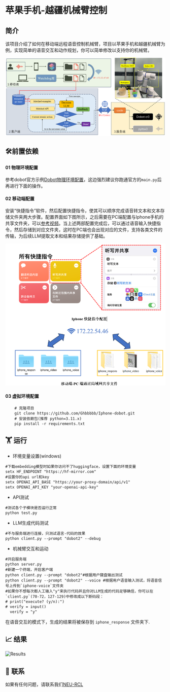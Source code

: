 # 苹果手机-越疆机械臂控制
## 简介
该项目介绍了如何在移动端远程语音控制机械臂，项目以苹果手机和越疆机械臂为例，实现简单的语音交互和动作规划，你可以简单修改以支持你的机械臂。

![移动端-客户端-真实机械臂控制](https://github.com/Ghbbbbb/Iphone-dobot/blob/main/assets/framework.png)


## 🛠前置依赖
#### 01 物理环境配置
参考dobot官方示例[Dobot物理环境配置](https://github.com/Dobot-Arm/TCP-IP-Python-V3/tree/main)，这边强烈建议你跑通官方的`main.py`后再进行下面的操作。

#### 02 移动端配置
安装“快捷指令”软件，然后配置快捷指令，使其可以顺序完成语音转文本和文本存储文件夹两大步骤。配置界面如下图所示，之后需要在PC端配置与Iphone手机的共享文件夹，可以[参考视频](https://www.bilibili.com/video/BV1zk4y167Wi/)。当上述两部配置完成后，可以通过语音输入快捷指令，然后存储到对应文件夹，这时在PC端也会出现对应的文件，支持各类文件的传输，为后续LLM提取文本和结果存储提供了基础。

![移动端配置](https://github.com/Ghbbbbb/Iphone-dobot/blob/main/assets/set.png)

#### 03 虚拟环境配置

```
    # 克隆项目
    git clone https://github.com/Ghbbbbb/Iphone-dobot.git
    # 安装依赖包(推荐 python=3.11.x)
    pip install -r requirements.txt
``` 

## 🏋️ 运行
- 环境变量设置(windows)
```
#下载embedding模型时如果你访问不了huggingface，设置下面的环境变量
setx HF_ENDPOINT "https://hf-mirror.com"
#设置你的api url和key
setx OPENAI_API_BASE "https://your-proxy-domain/api/v1"
setx OPENAI_API_KEY "your-openai-api-key"
```
- API测试
```
#测试各个子模块是否运行正常
python test.py
```

- LLM生成代码测试
```
#不与服务端进行连接，只测试语言-代码的效果
python client.py --prompt "dobot2" --debug
```

- 机械臂交互和运动
```
#开启服务端
python server.py
#新建一个终端，开启客户端
python client.py --prompt "dobot2"#根据用户键盘输出测试
python client.py --prompt "dobot2" --voice #根据用户语音输入测试，将语音信号上传到`iphone-voice`文件夹
#如果你不想每次都人工输入"y"来执行代码并且你对LLM生成的代码足够确信，你可以在`client.py`(70-72，127-129)中修改成以下断码段：
# print("execute? (y/n):")
# verify = input()
  verify = "y"   
```

在语音交互的模式下，生成的结果将被保存到 `iphone_response` 文件夹下.


## 📈 结果
![Results](https://github.com/Ghbbbbb/Iphone-dobot/blob/main/assets/1.gif)


## 📄 联系

如果有任何问题，请联系我们[NEU-RCL]("http://www.neurcl.cn/")